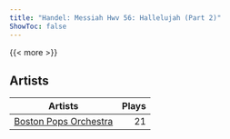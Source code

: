 ```yaml
---
title: "Handel: Messiah Hwv 56: Hallelujah (Part 2)"
ShowToc: false
---
```


{{< more >}}

## Artists
Artists | Plays 
----- | -----: 
[Boston Pops Orchestra](/artists/boston-pops-orchestra-136372) | 21

